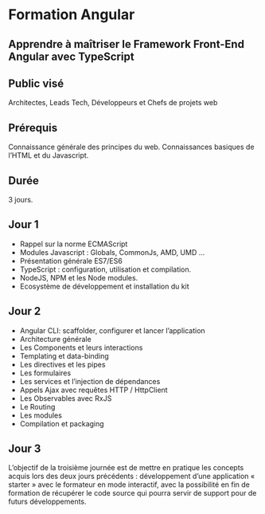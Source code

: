 # Formation Angular

## Apprendre à maîtriser le Framework Front-End Angular avec TypeScript

## Public visé
Architectes, Leads Tech, Développeurs et Chefs de projets web 

## Prérequis
Connaissance générale des principes du web. Connaissances basiques de l’HTML et du Javascript. 

## Durée
3 jours.

## Jour 1
* Rappel sur la norme ECMAScript
* Modules Javascript : Globals, CommonJs, AMD, UMD ...
* Présentation générale ES7/ES6
* TypeScript : configuration, utilisation et compilation.
* NodeJS, NPM et les Node modules.
* Ecosystème de développement et installation du kit

## Jour 2
* Angular CLI: scaffolder, configurer et lancer l’application
* Architecture générale
* Les Components et leurs interactions
* Templating et data-binding
* Les directives et les pipes
* Les formulaires
* Les services et l’injection de dépendances
* Appels Ajax avec requêtes HTTP / HttpClient
* Les Observables avec RxJS
* Le Routing
* Les modules
* Compilation et packaging

## Jour 3
L’objectif de la troisième journée est de mettre en pratique les concepts acquis lors des deux jours précédents : développement d’une application « starter » avec le formateur en mode interactif, avec la possibilité en fin de formation de récupérer le code source qui pourra servir de support pour de futurs développements.
